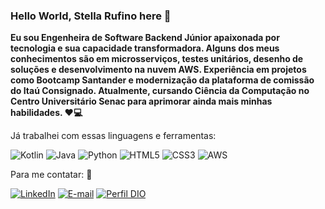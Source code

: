 ### Hello World, Stella Rufino here 👋
<strong>

<p align="left"> 
 Eu sou Engenheira de Software Backend Júnior apaixonada por tecnologia e sua capacidade transformadora. Alguns dos meus conhecimentos são em microsserviços, testes unitários, desenho de soluções e desenvolvimento na nuvem AWS. Experiência em projetos como Bootcamp Santander e modernização da plataforma de comissão do Itaú Consignado. Atualmente, cursando Ciência da Computação no Centro Universitário Senac para aprimorar ainda mais minhas habilidades. ❤💻</strong><br>
</p>

<p align="left"> 
Já trabalhei com essas linguagens e ferramentas:
</p>  

![Kotlin](https://img.shields.io/badge/Kotlin-0095D5?&style=for-the-badge&logo=kotlin&logoColor=white)
![Java](https://img.shields.io/badge/java-%23ED8B00.svg?style=for-the-badge&logo=openjdk&logoColor=white)
![Python](https://img.shields.io/badge/python-3670A0?style=for-the-badge&logo=python&logoColor=ffdd54)
![HTML5](https://img.shields.io/badge/HTML5-E34F26?style=for-the-badge&logo=html5&logoColor=white)
![CSS3](https://img.shields.io/badge/CSS3-1572B6?style=for-the-badge&logo=css3&logoColor=white)
![AWS](https://img.shields.io/badge/AWS-000.svg?style=for-the-badge&logo=amazon-aws&logoColor=white)



 
<p align="left">
  Para me contatar: 📧
</p>

[![LinkedIn](https://img.shields.io/badge/-LinkedIn-000?style=for-the-badge&logo=linkedin&logoColor=30A3DC)](https://www.linkedin.com/in/stellarufino/)
[![E-mail](https://img.shields.io/badge/-Email-000?style=for-the-badge&logo=microsoft-outlook&logoColor=E94D5F)](mailto:stellarufino@gmail.com)
[![Perfil DIO](https://img.shields.io/badge/-Meu%20Perfil%20na%20DIO-30A3DC?style=for-the-badge)](https://www.dio.me/users/stellarufino)



</strong>
